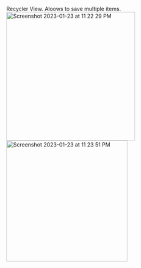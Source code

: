 Recycler View. Aloows to save multiple items.
<img width="337" alt="Screenshot 2023-01-23 at 11 22 29 PM" src="https://user-images.githubusercontent.com/87250753/214212458-159530ec-54c7-4f6c-97d0-413a5993cc41.png">
<img width="317" alt="Screenshot 2023-01-23 at 11 23 51 PM" src="https://user-images.githubusercontent.com/87250753/214212467-5ddc7b9d-b8b0-4bb7-bf60-b8a1b969f135.png">
